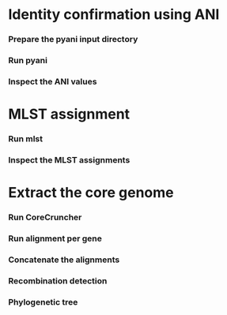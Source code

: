 # Identity confirmation using ANI

### Prepare the pyani input directory


### Run pyani


### Inspect the ANI values



# MLST assignment

### Run mlst

### Inspect the MLST assignments


# Extract the core genome

### Run CoreCruncher

### Run alignment per gene

### Concatenate the alignments 

### Recombination detection

### Phylogenetic tree


